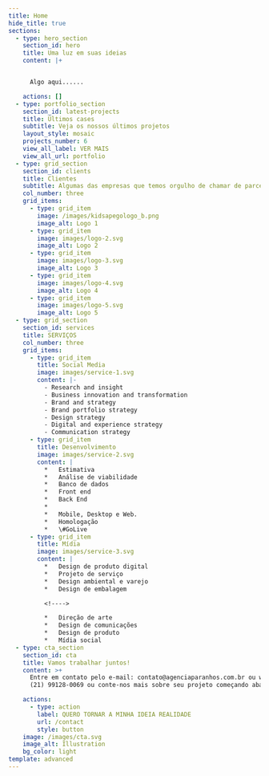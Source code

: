 ```yaml
---
title: Home
hide_title: true
sections:
  - type: hero_section
    section_id: hero
    title: Uma luz em suas ideias
    content: |+


      Algo aqui......

    actions: []
  - type: portfolio_section
    section_id: latest-projects
    title: Últimos cases
    subtitle: Veja os nossos últimos projetos
    layout_style: mosaic
    projects_number: 6
    view_all_label: VER MAIS
    view_all_url: portfolio
  - type: grid_section
    section_id: clients
    title: Clientes
    subtitle: Algumas das empresas que temos orgulho de chamar de parceiras
    col_number: three
    grid_items:
      - type: grid_item
        image: /images/kidsapegologo_b.png
        image_alt: Logo 1
      - type: grid_item
        image: images/logo-2.svg
        image_alt: Logo 2
      - type: grid_item
        image: images/logo-3.svg
        image_alt: Logo 3
      - type: grid_item
        image: images/logo-4.svg
        image_alt: Logo 4
      - type: grid_item
        image: images/logo-5.svg
        image_alt: Logo 5
  - type: grid_section
    section_id: services
    title: SERVIÇOS
    col_number: three
    grid_items:
      - type: grid_item
        title: Social Media
        image: images/service-1.svg
        content: |-
          - Research and insight
          - Business innovation and transformation
          - Brand and strategy
          - Brand portfolio strategy
          - Design strategy
          - Digital and experience strategy
          - Communication strategy
      - type: grid_item
        title: Desenvolvimento
        image: images/service-2.svg
        content: |
          *   Estimativa
          *   Análise de viabilidade
          *   Banco de dados
          *   Front end
          *   Back End
          *
          *   Mobile, Desktop e Web.
          *   Homologação
          *   \#GoLive
      - type: grid_item
        title: Mídia
        image: images/service-3.svg
        content: |
          *   Design de produto digital
          *   Projeto de serviço
          *   Design ambiental e varejo
          *   Design de embalagem

          <!---->

          *   Direção de arte
          *   Design de comunicações
          *   Design de produto
          *   Mídia social
  - type: cta_section
    section_id: cta
    title: Vamos trabalhar juntos!
    content: >+
      Entre em contato pelo e-mail: contato@agenciaparanhos.com.br ou whatsapp:
      (21) 99128-0069 ou conte-nos mais sobre seu projeto começando abaixo.

    actions:
      - type: action
        label: QUERO TORNAR A MINHA IDEIA REALIDADE
        url: /contact
        style: button
    image: /images/cta.svg
    image_alt: Illustration
    bg_color: light
template: advanced
---
```

